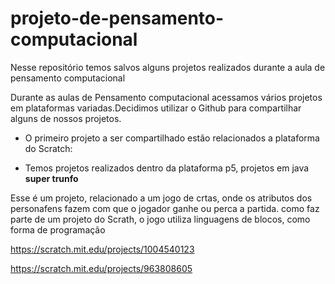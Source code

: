 # projeto-de-pensamento-computacional
Nesse repositório temos salvos alguns projetos realizados durante a aula de pensamento computacional


Durante as aulas de Pensamento computacional acessamos vários projetos em plataformas variadas.Decidimos utilizar o Github para compartilhar alguns de nossos projetos.

- O primeiro projeto a ser compartilhado estão relacionados a plataforma do Scratch:

- Temos projetos realizados dentro da plataforma p5, projetos em java
**super trunfo**

Esse é um projeto, relacionado a um jogo de crtas, onde os atributos dos personafens fazem com que o jogador ganhe ou perca a partida.
como faz parte de um projeto do Scrath, o jogo utiliza linguagens de blocos, como forma de programação

https://scratch.mit.edu/projects/1004540123 


https://scratch.mit.edu/projects/963808605